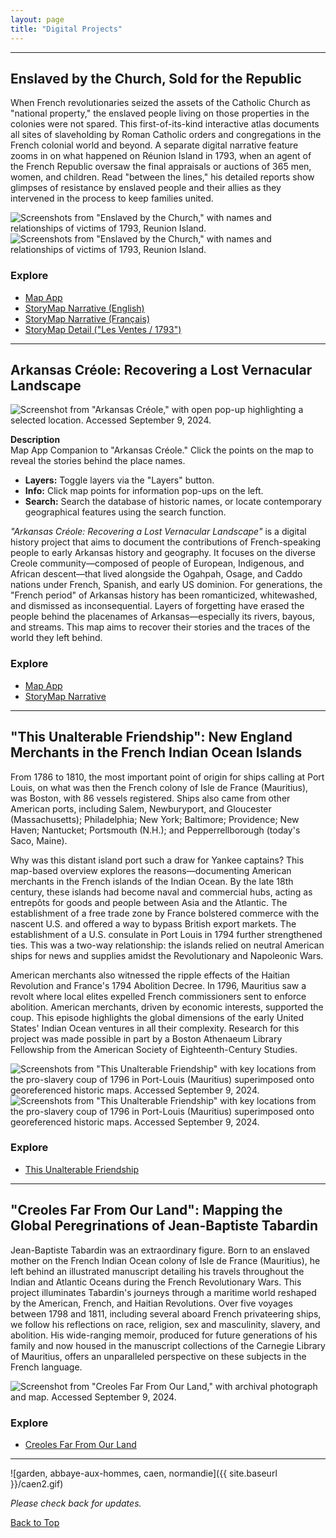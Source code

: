 ```yaml
---
layout: page
title: "Digital Projects"
---
```



---

## Enslaved by the Church, Sold for the Republic

When French revolutionaries seized the assets of the Catholic Church as "national property," the enslaved people living on those properties in the colonies were not spared. This first-of-its-kind interactive atlas documents all sites of slaveholding by Roman Catholic orders and congregations in the French colonial world and beyond. A separate digital narrative feature zooms in on what happened on Réunion Island in 1793, when an agent of the French Republic oversaw the final appraisals or auctions of 365 men, women, and children. Read "between the lines," his detailed reports show glimpses of resistance by enslaved people and their allies as they intervened in the process to keep families united.

![Screenshots from "Enslaved by the Church," with names and relationships of victims of 1793, Reunion Island.](image3.png)
![Screenshots from "Enslaved by the Church," with names and relationships of victims of 1793, Reunion Island.](image5.png)

### Explore
- [Map App](https://gislabualr.maps.arcgis.com/apps/instant/sidebar/index.html?appid=e89b39a7dadf4f6fb5184b7c694f02ac)  
- [StoryMap Narrative (English)](https://storymaps.arcgis.com/stories/68ea1822adba48acadb2848f40b29048)  
- [StoryMap Narrative (Français)](https://storymaps.arcgis.com/stories/08351cc5814c4d6e9d1672145575b422)  
- [StoryMap Detail ("Les Ventes / 1793")](https://arcg.is/1SKG4u0)

---

## Arkansas Créole: Recovering a Lost Vernacular Landscape

![Screenshot from "Arkansas Créole," with open pop-up highlighting a selected location. Accessed September 9, 2024.](image1.png)

**Description**  
Map App Companion to "Arkansas Créole." Click the points on the map to reveal the stories behind the place names.  
- **Layers:** Toggle layers via the "Layers" button.  
- **Info:** Click map points for information pop-ups on the left.  
- **Search:** Search the database of historic names, or locate contemporary geographical features using the search function.

*"Arkansas Créole: Recovering a Lost Vernacular Landscape"* is a digital history project that aims to document the contributions of French-speaking people to early Arkansas history and geography. It focuses on the diverse Creole community—composed of people of European, Indigenous, and African descent—that lived alongside the Ogahpah, Osage, and Caddo nations under French, Spanish, and early US dominion. For generations, the "French period" of Arkansas history has been romanticized, whitewashed, and dismissed as inconsequential. Layers of forgetting have erased the people behind the placenames of Arkansas—especially its rivers, bayous, and streams. This map aims to recover their stories and the traces of the world they left behind.

### Explore
- [Map App](https://gislabualr.maps.arcgis.com/apps/instant/sidebar/index.html?appid=274918c16c384b2eae7ead967f951336)  
- [StoryMap Narrative](https://storymaps.arcgis.com/stories/ab8d60a903104d4ba8e2f21e60602b5d)  

---

## "This Unalterable Friendship": New England Merchants in the French Indian Ocean Islands

From 1786 to 1810, the most important point of origin for ships calling at Port Louis, on what was then the French colony of Isle de France (Mauritius), was Boston, with 86 vessels registered. Ships also came from other American ports, including Salem, Newburyport, and Gloucester (Massachusetts); Philadelphia; New York; Baltimore; Providence; New Haven; Nantucket; Portsmouth (N.H.); and Pepperrellborough (today's Saco, Maine).

Why was this distant island port such a draw for Yankee captains? This map-based overview explores the reasons—documenting American merchants in the French islands of the Indian Ocean. By the late 18th century, these islands had become naval and commercial hubs, acting as entrepôts for goods and people between Asia and the Atlantic. The establishment of a free trade zone by France bolstered commerce with the nascent U.S. and offered a way to bypass British export markets. The establishment of a U.S. consulate in Port Louis in 1794 further strengthened ties. This was a two-way relationship: the islands relied on neutral American ships for news and supplies amidst the Revolutionary and Napoleonic Wars.

American merchants also witnessed the ripple effects of the Haitian Revolution and France's 1794 Abolition Decree. In 1796, Mauritius saw a revolt where local elites expelled French commissioners sent to enforce abolition. American merchants, driven by economic interests, supported the coup. This episode highlights the global dimensions of the early United States' Indian Ocean ventures in all their complexity. Research for this project was made possible in part by a Boston Athenaeum Library Fellowship from the American Society of Eighteenth-Century Studies.

![Screenshots from "This Unalterable Friendship" with key locations from the pro-slavery coup of 1796 in Port-Louis (Mauritius) superimposed onto georeferenced historic maps. Accessed September 9, 2024.](image6.png)
![Screenshots from "This Unalterable Friendship" with key locations from the pro-slavery coup of 1796 in Port-Louis (Mauritius) superimposed onto georeferenced historic maps. Accessed September 9, 2024.](image2.png)

### Explore
- [This Unalterable Friendship](https://storymaps.arcgis.com/stories/5a50f7f5c7824506a3256a0e8b496dcf)

---

## "Creoles Far From Our Land": Mapping the Global Peregrinations of Jean-Baptiste Tabardin

Jean-Baptiste Tabardin was an extraordinary figure. Born to an enslaved mother on the French Indian Ocean colony of Isle de France (Mauritius), he left behind an illustrated manuscript detailing his travels throughout the Indian and Atlantic Oceans during the French Revolutionary Wars. This project illuminates Tabardin's journeys through a maritime world reshaped by the American, French, and Haitian Revolutions. Over five voyages between 1798 and 1811, including several aboard French privateering ships, we follow his reflections on race, religion, sex and masculinity, slavery, and abolition. His wide-ranging memoir, produced for future generations of his family and now housed in the manuscript collections of the Carnegie Library of Mauritius, offers an unparalleled perspective on these subjects in the French language.

![Screenshot from "Creoles Far From Our Land," with archival photograph and map. Accessed September 9, 2024.](image4.png)

### Explore
- [Creoles Far From Our Land](https://storymaps.arcgis.com/stories/a4727bb429634c28a27c7b217e345419)

---

![garden, abbaye-aux-hommes, caen, normandie]({{ site.baseurl }}/caen2.gif)

*Please check back for updates.*

[Back to Top](#)
